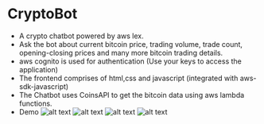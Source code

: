 # CryptoBot
- A crypto chatbot powered by aws lex.
- Ask the bot about current bitcoin price, trading volume, trade count, opening-closing prices and many more bitcoin trading details.
- aws cognito is used for authentication (Use your keys to access the application)
- The frontend comprises of html,css and javascript (integrated with aws-sdk-javascript)
- The Chatbot uses CoinsAPI to get the bitcoin data using aws lambda functions.
- Demo
![alt text](https://user-images.githubusercontent.com/26934447/56864239-bcef5080-69dd-11e9-8bbf-e1921264c46c.gif)
![alt text](https://user-images.githubusercontent.com/26934447/56864085-de4f3d00-69db-11e9-9ef2-de834149796c.png)
![alt text](https://user-images.githubusercontent.com/26934447/56864261-0d66ae00-69de-11e9-85fc-a74c922e2367.png)
![alt text](https://user-images.githubusercontent.com/26934447/56864262-0f307180-69de-11e9-9030-34922e5aed30.png)


